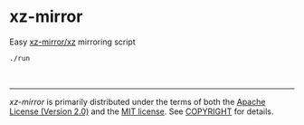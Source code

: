xz-mirror
========
Easy [xz-mirror/xz] mirroring script

```bash
./run
```

&nbsp;

--------
*xz-mirror* is primarily distributed under the terms of both the [Apache
License (Version 2.0)] and the [MIT license]. See [COPYRIGHT] for details.

[xz-mirror/xz]: https://github.com/xz-mirror/xz
[MIT license]: LICENSE-MIT
[Apache License (Version 2.0)]: LICENSE-APACHE
[COPYRIGHT]: COPYRIGHT
